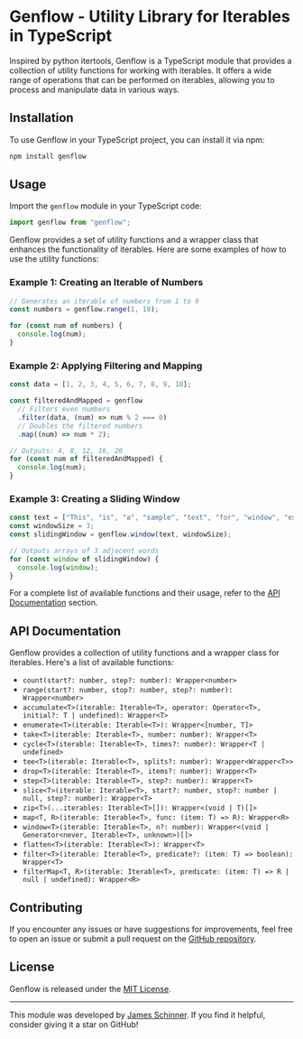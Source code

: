 # Genflow - Utility Library for Iterables in TypeScript

Inspired by python itertools, Genflow is a TypeScript module that provides a collection of utility functions for working with iterables. It offers a wide range of operations that can be performed on iterables, allowing you to process and manipulate data in various ways.

## Installation

To use Genflow in your TypeScript project, you can install it via npm:

```bash
npm install genflow
```

## Usage

Import the `genflow` module in your TypeScript code:

```ts
import genflow from "genflow";
```

Genflow provides a set of utility functions and a wrapper class that enhances the functionality of iterables. Here are some examples of how to use the utility functions:

### Example 1: Creating an Iterable of Numbers

```ts
// Generates an iterable of numbers from 1 to 9
const numbers = genflow.range(1, 10);

for (const num of numbers) {
  console.log(num);
}
```

### Example 2: Applying Filtering and Mapping

```ts
const data = [1, 2, 3, 4, 5, 6, 7, 8, 9, 10];

const filteredAndMapped = genflow
  // Filters even numbers
  .filter(data, (num) => num % 2 === 0)
  // Doubles the filtered numbers
  .map((num) => num * 2);

// Outputs: 4, 8, 12, 16, 20
for (const num of filteredAndMapped) {
  console.log(num);
}
```

### Example 3: Creating a Sliding Window

```ts
const text = ["This", "is", "a", "sample", "text", "for", "window", "example"];
const windowSize = 3;
const slidingWindow = genflow.window(text, windowSize);

// Outputs arrays of 3 adjacent words
for (const window of slidingWindow) {
  console.log(window);
}
```

For a complete list of available functions and their usage, refer to the [API Documentation](#api-documentation) section.

## API Documentation

Genflow provides a collection of utility functions and a wrapper class for iterables. Here's a list of available functions:

- `count(start?: number, step?: number): Wrapper<number>`
- `range(start?: number, stop?: number, step?: number): Wrapper<number>`
- `accumulate<T>(iterable: Iterable<T>, operator: Operator<T>, initial?: T | undefined): Wrapper<T>`
- `enumerate<T>(iterable: Iterable<T>): Wrapper<[number, T]>`
- `take<T>(iterable: Iterable<T>, number: number): Wrapper<T>`
- `cycle<T>(iterable: Iterable<T>, times?: number): Wrapper<T | undefined>`
- `tee<T>(iterable: Iterable<T>, splits?: number): Wrapper<Wrapper<T>>`
- `drop<T>(iterable: Iterable<T>, items?: number): Wrapper<T>`
- `step<T>(iterable: Iterable<T>, step?: number): Wrapper<T>`
- `slice<T>(iterable: Iterable<T>, start?: number, stop?: number | null, step?: number): Wrapper<T>`
- `zip<T>(...iterables: Iterable<T>[]): Wrapper<(void | T)[]>`
- `map<T, R>(iterable: Iterable<T>, func: (item: T) => R): Wrapper<R>`
- `window<T>(iterable: Iterable<T>, n?: number): Wrapper<(void | Generator<never, Iterable<T>, unknown>)[]>`
- `flatten<T>(iterable: Iterable<T>): Wrapper<T>`
- `filter<T>(iterable: Iterable<T>, predicate?: (item: T) => boolean): Wrapper<T>`
- `filterMap<T, R>(iterable: Iterable<T>, predicate: (item: T) => R | null | undefined): Wrapper<R>`

## Contributing

If you encounter any issues or have suggestions for improvements, feel free to open an issue or submit a pull request on the [GitHub repository](https://github.com/your/repository).

## License

Genflow is released under the [MIT License](https://opensource.org/licenses/MIT).

---

This module was developed by [James Schinner](https://github.com/your/profile). If you find it helpful, consider giving it a star on GitHub!
